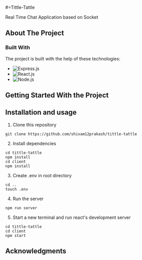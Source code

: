 #=Tittle-Tattle

Real Time Chat Application based on Socket

<!-- ABOUT THE PROJECT -->
## About The Project


### Built With

The project is built with the help of these technologies:

* ![Express.js]
* ![React.js]
* ![Node.js]


<!-- GETTING STARTED -->
## Getting Started With the Project

## Installation and usage
1) Clone this repository  
```
git clone https://github.com/shivam12prakash/tittle-tattle
```
2) Install dependencies  
```
cd tittle-tattle
npm install
cd client
npm install
```
3) Create .env in root directory
```
cd ..
touch .env
```
4) Run the server
```
npm run server
```
5) Start a new terminal and run react's development server
```
cd tittle-tattle
cd client
npm start
```


<!-- ACKNOWLEDGMENTS -->
## Acknowledgments




<!-- MARKDOWN LINKS & IMAGES -->
[React.js]: https://img.shields.io/badge/React-20232A?style=for-the-badge&logo=react&logoColor=61DAFB
[React-url]: https://reactjs.org/
[Node.js]: 	https://img.shields.io/badge/Node.js-43853D?style=for-the-badge&logo=node.js&logoColor=white
[Node-url]: https://reactjs.org/
[Express.js]: https://img.shields.io/badge/Express.js-404D59?style=for-the-badge
[Express-url]: https://reactjs.org/
